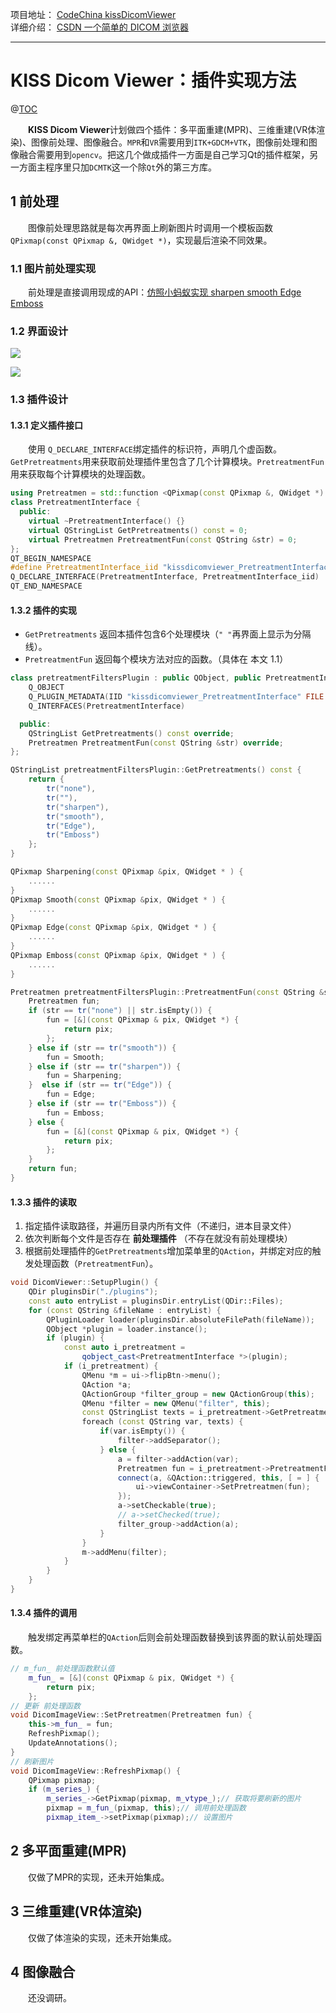 项目地址：
[CodeChina kissDicomViewer](https://codechina.csdn.net/a15005784320/kiss-dicom-viewer)  
详细介绍：
[CSDN 一个简单的 DICOM 浏览器](https://beondxin.blog.csdn.net/article/details/108678403)  

---

# KISS Dicom Viewer：插件实现方法
@[TOC]( )

&emsp;&emsp;**KISS Dicom Viewer**计划做四个插件：多平面重建(MPR)、三维重建(VR体渲染)、图像前处理、图像融合。`MPR`和`VR`需要用到`ITK+GDCM+VTK`，图像前处理和图像融合需要用到`opencv`。把这几个做成插件一方面是自己学习Qt的插件框架，另一方面主程序里只加`DCMTK`这一个除`Qt`外的第三方库。

## 1 前处理

&emsp;&emsp;图像前处理思路就是每次再界面上刷新图片时调用一个模板函数`QPixmap(const QPixmap &, QWidget *)`，实现最后渲染不同效果。
### 1.1 图片前处理实现

&emsp;&emsp;前处理是直接调用现成的API：[仿照小蚂蚁实现 sharpen smooth Edge Emboss](https://beondxin.blog.csdn.net/article/details/113620255)

### 1.2 界面设计

![](https://img-blog.csdnimg.cn/20210203220901718.png)


![](https://img-blog.csdnimg.cn/20210203220906578.png?x-oss-process=image/watermark,type_ZmFuZ3poZW5naGVpdGk,shadow_10,text_aHR0cHM6Ly9ibG9nLmNzZG4ubmV0L2ExNTAwNTc4NDMyMA==,size_16,color_FFFFFF,t_70)


### 1.3 插件设计
#### 1.3.1 定义插件接口

&emsp;&emsp;使用 `Q_DECLARE_INTERFACE`绑定插件的标识符，声明几个虚函数。`GetPretreatments`用来获取前处理插件里包含了几个计算模块。`PretreatmentFun`用来获取每个计算模块的处理函数。

```cpp
using Pretreatmen = std::function <QPixmap(const QPixmap &, QWidget *) >;
class PretreatmentInterface {
  public:
    virtual ~PretreatmentInterface() {}
    virtual QStringList GetPretreatments() const = 0;
    virtual Pretreatmen PretreatmentFun(const QString &str) = 0;
};
QT_BEGIN_NAMESPACE
#define PretreatmentInterface_iid "kissdicomviewer_PretreatmentInterface"
Q_DECLARE_INTERFACE(PretreatmentInterface, PretreatmentInterface_iid)
QT_END_NAMESPACE
```

#### 1.3.2 插件的实现

* `GetPretreatments` 返回本插件包含6个处理模块（`" "`再界面上显示为分隔线）。
* `PretreatmentFun` 返回每个模块方法对应的函数。（具体在 本文 1.1）

```cpp
class pretreatmentFiltersPlugin : public QObject, public PretreatmentInterface {
    Q_OBJECT
    Q_PLUGIN_METADATA(IID "kissdicomviewer_PretreatmentInterface" FILE "pretreatmentfiltersplugin.json")
    Q_INTERFACES(PretreatmentInterface)

  public:
    QStringList GetPretreatments() const override;
    Pretreatmen PretreatmentFun(const QString &str) override;
};
```

```cpp
QStringList pretreatmentFiltersPlugin::GetPretreatments() const {
    return {
        tr("none"),
        tr(""),
        tr("sharpen"),
        tr("smooth"),
        tr("Edge"),
        tr("Emboss")
    };
}

QPixmap Sharpening(const QPixmap &pix, QWidget * ) {
    ......
}
QPixmap Smooth(const QPixmap &pix, QWidget * ) {
    ......
}
QPixmap Edge(const QPixmap &pix, QWidget * ) {
    ......
}
QPixmap Emboss(const QPixmap &pix, QWidget * ) {
    ......
}

Pretreatmen pretreatmentFiltersPlugin::PretreatmentFun(const QString &str) {
    Pretreatmen fun;
    if (str == tr("none") || str.isEmpty()) {
        fun = [&](const QPixmap & pix, QWidget *) {
            return pix;
        };
    } else if (str == tr("smooth")) {
        fun = Smooth;
    } else if (str == tr("sharpen")) {
        fun = Sharpening;
    }  else if (str == tr("Edge")) {
        fun = Edge;
    } else if (str == tr("Emboss")) {
        fun = Emboss;
    } else {
        fun = [&](const QPixmap & pix, QWidget *) {
            return pix;
        };
    }
    return fun;
}


```

#### 1.3.3 插件的读取

1. 指定插件读取路径，并遍历目录内所有文件（不递归，进本目录文件）
2. 依次判断每个文件是否存在 **前处理插件** （不存在就没有前处理模块）
3. 根据前处理插件的`GetPretreatments`增加菜单里的`QAction`，并绑定对应的触发处理函数（`PretreatmentFun`）。

```cpp
void DicomViewer::SetupPlugin() {
    QDir pluginsDir("./plugins");
    const auto entryList = pluginsDir.entryList(QDir::Files);
    for (const QString &fileName : entryList) {
        QPluginLoader loader(pluginsDir.absoluteFilePath(fileName));
        QObject *plugin = loader.instance();
        if (plugin) {
            const auto i_pretreatment =
                qobject_cast<PretreatmentInterface *>(plugin);
            if (i_pretreatment) {
                QMenu *m = ui->flipBtn->menu();
                QAction *a;
                QActionGroup *filter_group = new QActionGroup(this);
                QMenu *filter = new QMenu("filter", this);
                const QStringList texts = i_pretreatment->GetPretreatments();
                foreach (const QString var, texts) {
                    if(var.isEmpty()) {
                        filter->addSeparator();
                    } else {
                        a = filter->addAction(var);
                        Pretreatmen fun = i_pretreatment->PretreatmentFun(var);
                        connect(a, &QAction::triggered, this, [ = ] {
                            ui->viewContainer->SetPretreatmen(fun);
                        });
                        a->setCheckable(true);
                        // a->setChecked(true);
                        filter_group->addAction(a);
                    }
                }
                m->addMenu(filter);
            }
        }
    }
}
```
#### 1.3.4 插件的调用
&emsp;&emsp;触发绑定再菜单栏的`QAction`后则会前处理函数替换到该界面的默认前处理函数。
```cpp
// m_fun_ 前处理函数默认值
    m_fun_ = [&](const QPixmap & pix, QWidget *) {
        return pix;
    };
// 更新 前处理函数
void DicomImageView::SetPretreatmen(Pretreatmen fun) {
    this->m_fun_ = fun;
    RefreshPixmap();
    UpdateAnnotations();
}
// 刷新图片
void DicomImageView::RefreshPixmap() {
    QPixmap pixmap;
    if (m_series_) {
        m_series_->GetPixmap(pixmap, m_vtype_);// 获取将要刷新的图片
        pixmap = m_fun_(pixmap, this);// 调用前处理函数
        pixmap_item_->setPixmap(pixmap);// 设置图片
```


## 2 多平面重建(MPR)
&emsp;&emsp;仅做了MPR的实现，还未开始集成。


## 3 三维重建(VR体渲染)
&emsp;&emsp;仅做了体渲染的实现，还未开始集成。

## 4 图像融合
&emsp;&emsp;还没调研。





